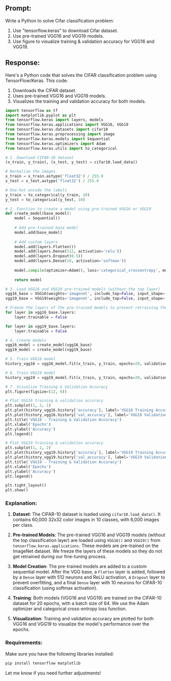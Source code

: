 ## Prompt:
Write a Python to solve Cifar classification problem:
1. Use "tensorflow.keras" to download Cifar dataset.
2. Use pre-trained VGG16 and VGG19 models.
3. Use figure to visualize training & validation accuracy for VGG16 and VGG19.

## Response:
Here's a Python code that solves the CIFAR classification problem using TensorFlow/Keras. This code:

1.  Downloads the CIFAR dataset.
2.  Uses pre-trained VGG16 and VGG19 models.
3.  Visualizes the training and validation accuracy for both models.

```python
import tensorflow as tf
import matplotlib.pyplot as plt
from tensorflow.keras import layers, models
from tensorflow.keras.applications import VGG16, VGG19
from tensorflow.keras.datasets import cifar10
from tensorflow.keras.preprocessing import image
from tensorflow.keras.models import Sequential
from tensorflow.keras.optimizers import Adam
from tensorflow.keras.utils import to_categorical

# 1. Download CIFAR-10 dataset
(x_train, y_train), (x_test, y_test) = cifar10.load_data()

# Normalize the images
x_train = x_train.astype('float32') / 255.0
x_test = x_test.astype('float32') / 255.0

# One-hot encode the labels
y_train = to_categorical(y_train, 10)
y_test = to_categorical(y_test, 10)

# 2. Function to create a model using pre-trained VGG16 or VGG19
def create_model(base_model):
    model = Sequential()
    
    # Add pre-trained base model
    model.add(base_model)
    
    # Add custom layers
    model.add(layers.Flatten())
    model.add(layers.Dense(512, activation='relu'))
    model.add(layers.Dropout(0.5))
    model.add(layers.Dense(10, activation='softmax'))
    
    model.compile(optimizer=Adam(), loss='categorical_crossentropy', metrics=['accuracy'])
    
    return model

# 3. Load VGG16 and VGG19 pre-trained models (without the top layer)
vgg16_base = VGG16(weights='imagenet', include_top=False, input_shape=(32, 32, 3))
vgg19_base = VGG19(weights='imagenet', include_top=False, input_shape=(32, 32, 3))

# Freeze the layers of the pre-trained models to prevent retraining them
for layer in vgg16_base.layers:
    layer.trainable = False

for layer in vgg19_base.layers:
    layer.trainable = False

# 4. Create models
vgg16_model = create_model(vgg16_base)
vgg19_model = create_model(vgg19_base)

# 5. Train VGG16 model
history_vgg16 = vgg16_model.fit(x_train, y_train, epochs=20, validation_data=(x_test, y_test), batch_size=64)

# 6. Train VGG19 model
history_vgg19 = vgg19_model.fit(x_train, y_train, epochs=20, validation_data=(x_test, y_test), batch_size=64)

# 7. Visualize Training & Validation Accuracy
plt.figure(figsize=(12, 6))

# Plot VGG16 training & validation accuracy
plt.subplot(1, 2, 1)
plt.plot(history_vgg16.history['accuracy'], label='VGG16 Training Accuracy')
plt.plot(history_vgg16.history['val_accuracy'], label='VGG16 Validation Accuracy')
plt.title('VGG16 - Training & Validation Accuracy')
plt.xlabel('Epochs')
plt.ylabel('Accuracy')
plt.legend()

# Plot VGG19 training & validation accuracy
plt.subplot(1, 2, 2)
plt.plot(history_vgg19.history['accuracy'], label='VGG19 Training Accuracy')
plt.plot(history_vgg19.history['val_accuracy'], label='VGG19 Validation Accuracy')
plt.title('VGG19 - Training & Validation Accuracy')
plt.xlabel('Epochs')
plt.ylabel('Accuracy')
plt.legend()

plt.tight_layout()
plt.show()
```

### Explanation:

1.  **Dataset**: The CIFAR-10 dataset is loaded using `cifar10.load_data()`. It contains 60,000 32x32 color images in 10 classes, with 6,000 images per class.
    
2.  **Pre-trained Models**: The pre-trained VGG16 and VGG19 models (without the top classification layer) are loaded using `VGG16()` and `VGG19()` from `tensorflow.keras.applications`. These models are pre-trained on the ImageNet dataset. We freeze the layers of these models so they do not get retrained during our fine-tuning process.
    
3.  **Model Creation**: The pre-trained models are added to a custom sequential model. After the VGG base, a `Flatten` layer is added, followed by a `Dense` layer with 512 neurons and ReLU activation, a `Dropout` layer to prevent overfitting, and a final `Dense` layer with 10 neurons for CIFAR-10 classification (using softmax activation).
    
4.  **Training**: Both models (VGG16 and VGG19) are trained on the CIFAR-10 dataset for 20 epochs, with a batch size of 64. We use the Adam optimizer and categorical cross-entropy loss function.
    
5.  **Visualization**: Training and validation accuracy are plotted for both VGG16 and VGG19 to visualize the model's performance over the epochs.
    

### Requirements:

Make sure you have the following libraries installed:

```bash
pip install tensorflow matplotlib
```

Let me know if you need further adjustments!
